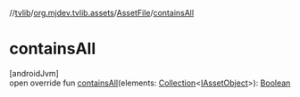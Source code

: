 //[tvlib](../../../index.md)/[org.mjdev.tvlib.assets](../index.md)/[AssetFile](index.md)/[containsAll](contains-all.md)

# containsAll

[androidJvm]\
open override fun [containsAll](contains-all.md)(elements: [Collection](https://kotlinlang.org/api/latest/jvm/stdlib/kotlin.collections/-collection/index.html)&lt;[IAssetObject](../-i-asset-object/index.md)&gt;): [Boolean](https://kotlinlang.org/api/latest/jvm/stdlib/kotlin/-boolean/index.html)
